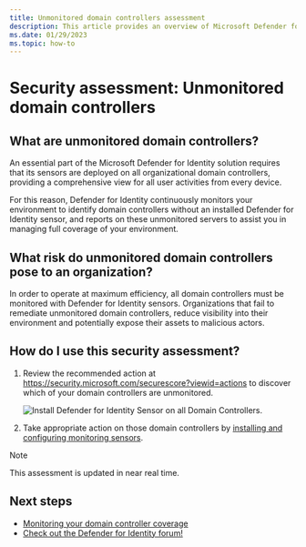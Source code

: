 ```yaml
---
title: Unmonitored domain controllers assessment
description: This article provides an overview of Microsoft Defender for Identity's unmonitored domain controllers identity security posture assessment report.
ms.date: 01/29/2023
ms.topic: how-to
---
```


# Security assessment: Unmonitored domain controllers

## What are unmonitored domain controllers?

An essential part of the Microsoft Defender for Identity solution requires that its sensors are deployed on all organizational domain controllers, providing a comprehensive view for all user activities from every device.

For this reason, Defender for Identity continuously monitors your environment to identify domain controllers without an installed Defender for Identity sensor, and reports on these unmonitored servers to assist you in managing full coverage of your environment.

## What risk do unmonitored domain controllers pose to an organization?

In order to operate at maximum efficiency, all domain controllers must be monitored with Defender for Identity sensors. Organizations that fail to remediate unmonitored domain controllers, reduce visibility into their environment and potentially expose their assets to malicious actors.

## How do I use this security assessment?

1. Review the recommended action at <https://security.microsoft.com/securescore?viewid=actions> to discover which of your domain controllers are unmonitored.

    ![Install Defender for Identity Sensor on all Domain Controllers.](media/cas-isp-unmonitored-domain-controller-1.png)
1. Take appropriate action on those domain controllers by [installing and configuring monitoring sensors](/defender-for-identity/sensor-settings#domain-controller-status).

> [!NOTE]
> This assessment is updated in near real time.

## Next steps

- [Monitoring your domain controller coverage](/defender-for-identity/sensor-settings)
- [Check out the Defender for Identity forum!](<https://aka.ms/MDIcommunity>)
